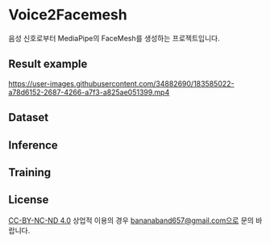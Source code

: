 # Voice2Facemesh

음성 신호로부터 MediaPipe의 FaceMesh를 생성하는 프로젝트입니다.

## Result example
https://user-images.githubusercontent.com/34882690/183585022-a78d6152-2687-4266-a7f3-a825ae051399.mp4

## Dataset

## Inference

## Training

## License
[CC-BY-NC-ND 4.0](https://creativecommons.org/licenses/by-nc-nd/4.0/)
상업적 이용의 경우 bananaband657@gmail.com으로 문의 바랍니다.
